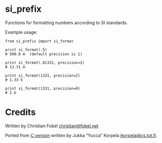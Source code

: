 # si_prefix #

Functions for formatting numbers according to SI standards.

Example usage:

    from si_prefix import si_format

    print si_format(.5)
    # 500.0 m  (default precision is 1)

    print si_format(.01331, precision=2)
    # 13.31 m

    print si_format(1331, precision=2)
    # 1.33 k

    print si_format(1331, precision=0)
    # 1 k


# Credits #

Written by Christian Fobel <christian@fobel.net>

Ported from [C version][1] written by Jukka “Yucca” Korpela
<jkorpela@cs.tut.fi>.

[1]: http://www.cs.tut.fi/~jkorpela/c/eng.html

